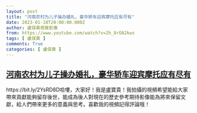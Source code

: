```yaml
---
layout: post
title: "河南农村为儿子操办婚礼，豪华轿车迎宾摩托应有尽有"
date: 2023-01-18T20:00:00.000Z
author: 盧保貴視覺影像
from: https://www.youtube.com/watch?v=2h_8rOA2kws
tags: [ 盧保貴 ]
comments: True
categories: [ 盧保貴 ]
---
```

<!--1674072000000-->
[河南农村为儿子操办婚礼，豪华轿车迎宾摩托应有尽有](https://www.youtube.com/watch?v=2h_8rOA2kws)
------

<div>
https://bit.ly/2YsRD8D哈嘍，大家好！我是盧寶貴！我拍攝的視頻希望能給大家帶來貢獻能夠留存後世，能成為後人對現在的歷史參考期待影像能為將來保留文獻，給人們帶來更多的意義與思考。喜歡我的視頻記得評論哦！
</div>
